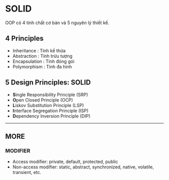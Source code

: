 # SOLID

OOP có 4 tính chất cơ bản và 5 nguyên lý thiết kế.

## 4 Principles

* Inheritance : Tính kế thừa
* Abstraction : Tính trừu tượng
* Encapsulation : Tính đóng gói
* Polymorphism : Tính đa hình

## 5 Design Principles: SOLID

* **S**ingle Responsibility Principle (SRP)
* **O**pen Closed Principle (OCP)
* **L**iskov Substitution Principle (LSP)
* **I**nterface Segregation Principle (ISP)
* **D**ependency Inversion Principle (DIP)

***

## MORE

### MODIFIER

* Access modifier: private, default, protected, public
* Non-access modifier: static, abstract, synchronized, native, volatile, transient, etc.
